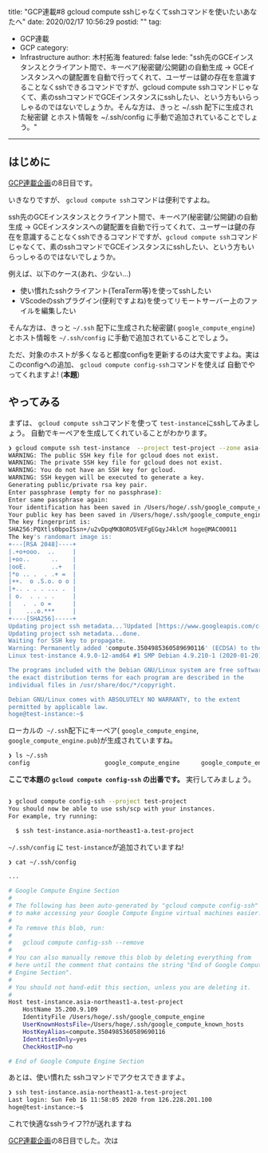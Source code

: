 title: "GCP連載#8 gcloud compute sshじゃなくてsshコマンドを使いたいあなたへ"
date: 2020/02/17 10:56:29
postid: ""
tag:
  - GCP連載
  - GCP
category:
  - Infrastructure
author: 木村拓海
featured: false
lede: "ssh先のGCEインスタンスとクライアント間で、キーペア(秘密鍵/公開鍵)の自動生成 -> GCEインスタンスへの鍵配置を自動で行ってくれて、ユーザーは鍵の存在を意識することなくsshできるコマンドですが、gcloud compute sshコマンドじゃなくて、素のsshコマンドでGCEインスタンスにsshしたい、という方もいらっしゃるのではないでしょうか。そんな方は、きっと ~/.ssh 配下に生成された秘密鍵 とホスト情報を ~/.ssh/config に手動で追加されていることでしょう。"
---

## はじめに

[GCP連載企画](/tags/GCP%E9%80%A3%E8%BC%89/)の8日目です。

いきなりですが、 `gcloud compute ssh`コマンドは便利ですよね。

ssh先のGCEインスタンスとクライアント間で、キーペア(秘密鍵/公開鍵)の自動生成 -> GCEインスタンスへの鍵配置を自動で行ってくれて、ユーザーは鍵の存在を意識することなくsshできるコマンドですが、`gcloud compute ssh`コマンドじゃなくて、素のsshコマンドでGCEインスタンスにsshしたい、という方もいらっしゃるのではないでしょうか。

例えば、以下のケース(あれ、少ない...)

* 使い慣れたsshクライアント(TeraTerm等)を使ってsshしたい
* VScodeのsshプラグイン(便利ですよね)を使ってリモートサーバー上のファイルを編集したい


そんな方は、きっと `~/.ssh` 配下に生成された秘密鍵( `google_compute_engine`) とホスト情報を `~/.ssh/config` に手動で追加されていることでしょう。


ただ、対象のホストが多くなると都度configを更新するのは大変ですよね。実はこのconfigへの追加、 `gcloud compute config-ssh`コマンドを使えば 自動でやってくれますよ! (**本題**)


## やってみる

まずは、 `gcloud compute ssh`コマンドを使って `test-instance`にsshしてみましょう。
自動でキーペアを生成してくれていることがわかります。

```bash
❯ gcloud compute ssh test-instance  --project test-project --zone asia-northeast1-a
WARNING: The public SSH key file for gcloud does not exist.
WARNING: The private SSH key file for gcloud does not exist.
WARNING: You do not have an SSH key for gcloud.
WARNING: SSH keygen will be executed to generate a key.
Generating public/private rsa key pair.
Enter passphrase (empty for no passphrase):
Enter same passphrase again:
Your identification has been saved in /Users/hoge/.ssh/google_compute_engine.
Your public key has been saved in /Users/hoge/.ssh/google_compute_engine.pub.
The key fingerprint is:
SHA256:PQXtls0bpoISsn+/u2vDpqMKBORO5VEFgEGqyJ4klcM hoge@MAC00011
The key's randomart image is:
+---[RSA 2048]----+
|.+o+ooo.  ..     |
|+oo..      ..    |
|ooE.       ..+   |
|*o .. .  . .+ =  |
|++.  o .S.o. o o |
|+.. . . . ... .  |
| o.  . . . .     |
|   .  . o =      |
|    ...o.***     |
+----[SHA256]-----+
Updating project ssh metadata...⠹Updated [https://www.googleapis.com/compute/v1/projects/test-project].
Updating project ssh metadata...done.
Waiting for SSH key to propagate.
Warning: Permanently added 'compute.3504985360589690116' (ECDSA) to the list of known hosts.
Linux test-instance 4.9.0-12-amd64 #1 SMP Debian 4.9.210-1 (2020-01-20) x86_64

The programs included with the Debian GNU/Linux system are free software;
the exact distribution terms for each program are described in the
individual files in /usr/share/doc/*/copyright.

Debian GNU/Linux comes with ABSOLUTELY NO WARRANTY, to the extent
permitted by applicable law.
hoge@test-instance:~$
```

ローカルの` ~/.ssh`配下にキーペア( `google_compute_engine`, `google_compute_engine.pub`)が生成されていますね。

```bash
❯ ls ~/.ssh
config                     google_compute_engine      google_compute_engine.pub  google_compute_known_hosts
```

**ここで本題の `gcloud compute config-ssh` の出番です。** 実行してみましょう。

```bash

❯ gcloud compute config-ssh --project test-project
You should now be able to use ssh/scp with your instances.
For example, try running:

  $ ssh test-instance.asia-northeast1-a.test-project
```

 `~/.ssh/config` に `test-instance`が追加されていますね!


```bash
❯ cat ~/.ssh/config

...

# Google Compute Engine Section
#
# The following has been auto-generated by "gcloud compute config-ssh"
# to make accessing your Google Compute Engine virtual machines easier.
#
# To remove this blob, run:
#
#   gcloud compute config-ssh --remove
#
# You can also manually remove this blob by deleting everything from
# here until the comment that contains the string "End of Google Compute
# Engine Section".
#
# You should not hand-edit this section, unless you are deleting it.
#
Host test-instance.asia-northeast1-a.test-project
    HostName 35.200.9.109
    IdentityFile /Users/hoge/.ssh/google_compute_engine
    UserKnownHostsFile=/Users/hoge/.ssh/google_compute_known_hosts
    HostKeyAlias=compute.3504985360589690116
    IdentitiesOnly=yes
    CheckHostIP=no

# End of Google Compute Engine Section

```

あとは、使い慣れた sshコマンドでアクセスできますよ。

```bash
❯ ssh test-instance.asia-northeast1-a.test-project
Last login: Sun Feb 16 11:58:05 2020 from 126.228.201.100
hoge@test-instance:~$
```

これで快適なsshライフ??が送れますね


[GCP連載企画](/tags/GCP%E9%80%A3%E8%BC%89/)の8日目でした。次は


